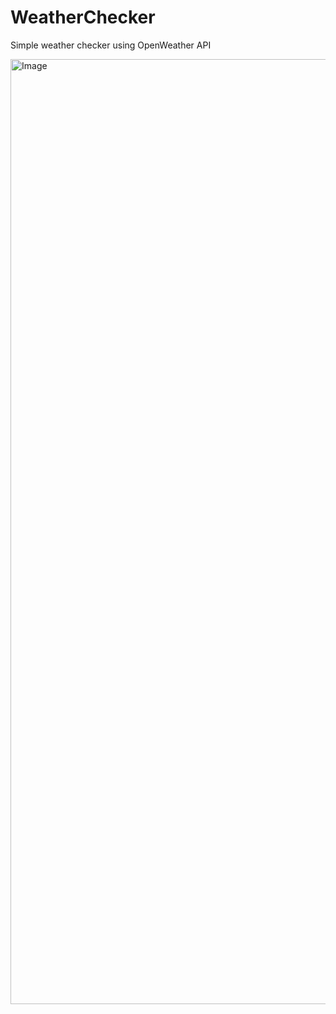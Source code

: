 # WeatherChecker
Simple weather checker using OpenWeather API

<img width="1512" alt="Image" src="https://github.com/user-attachments/assets/4cc7a4e0-116b-43eb-91f8-59187b16c03c" />
